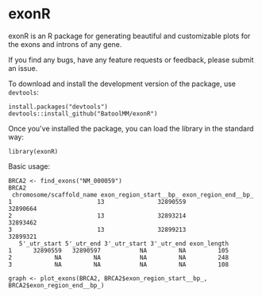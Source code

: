 # exonR

exonR is an R package for generating beautiful and customizable plots for the exons and introns of any gene.

If you find any bugs, have any feature requests or feedback, please submit an issue.

To download and install the development version of the package, use `devtools`:
```
install.packages("devtools")
devtools::install_github("BatoolMM/exonR")
```
Once you've installed the package, you can load the library in the standard way:

```
library(exonR)
```
Basic usage:
```
BRCA2 <- find_exons("NM_000059")
BRCA2
 chromosome/scaffold_name exon_region_start__bp_ exon_region_end__bp_
1                        13               32890559             32890664
2                        13               32893214             32893462
3                        13               32899213             32899321
   5'_utr_start 5'_utr_end 3'_utr_start 3'_utr_end exon_length
1      32890559   32890597           NA         NA         105
2            NA         NA           NA         NA         248
3            NA         NA           NA         NA         108

graph <- plot_exons(BRCA2, BRCA2$exon_region_start__bp_, BRCA2$exon_region_end__bp_)
```

